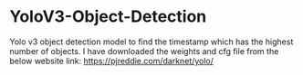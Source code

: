 # YoloV3-Object-Detection
Yolo v3 object detection model to find the timestamp which has the highest number of objects.
I have downloaded the weights and cfg file from the below website link:
https://pjreddie.com/darknet/yolo/ 
